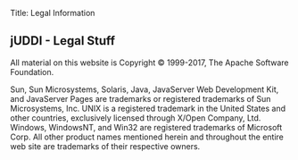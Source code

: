 Title: Legal Information

## jUDDI - Legal Stuff

All material on this website is Copyright © 1999-2017, The Apache Software Foundation.

Sun, Sun Microsystems, Solaris, Java, JavaServer Web Development Kit, and JavaServer Pages are trademarks or registered trademarks of Sun Microsystems, Inc. UNIX is a registered trademark in the United States and other countries, exclusively licensed through X/Open Company, Ltd. Windows, WindowsNT, and Win32 are registered trademarks of Microsoft Corp. All other product names mentioned herein and throughout the entire web site are trademarks of their respective owners.